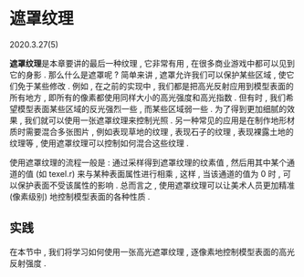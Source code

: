 # 遮罩纹理

2020.3.27(5)

**遮罩纹理**是本章要讲的最后一种纹理 , 它非常有用 , 在很多商业游戏中都可以见到它的身影 . 那么什么是遮罩呢 ? 简单来讲 , 遮罩允许我们可以保护某些区域 , 使它们免于某些修改 . 例如 , 在之前的实现中 , 我们都是把高光反射应用到模型表面的所有地方 , 即所有的像素都使用同样大小的高光强度和高光指数 . 但有时 , 我们希望模型表面某些区域的反光强烈一些 , 而某些区域弱一些 . 为了得到更加细腻的效果 , 我们就可以使用一张遮罩纹理来控制光照 . 另一种常见的应用是在制作地形材质时需要混合多张图片 , 例如表现草地的纹理 , 表现石子的纹理 , 表现裸露土地的纹理等 , 使用遮罩纹理可以控制如何混合这些纹理 .

使用遮罩纹理的流程一般是 : 通过采样得到遮罩纹理的纹素值 , 然后用其中某个通道的值 (如 texel.r) 来与某种表面属性进行相乘 , 这样 , 当该通道的值为 0 时 , 可以保护表面不受该属性的影响 . 总而言之 , 使用遮罩纹理可以让美术人员更加精准 (像素级别) 地控制模型表面的各种性质 .

## 实践

在本节中 , 我们将学习如何使用一张高光遮罩纹理 , 逐像素地控制模型表面的高光反射强度 . 